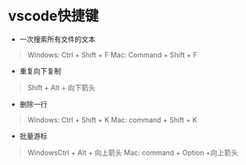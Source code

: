 # vscode快捷键

* 一次搜索所有文件的文本

> Windows: Ctrl + Shift + F 
> Mac: Command + Shift + F

* 重复向下复制
> Shift + Alt + 向下箭头

* 删除一行
> Windows: Ctrl + Shift + K 
> Mac: command + Shift + K

* 批量游标
> WindowsCtrl + Alt + 向上箭头
> Mac: command + Option +向上箭头